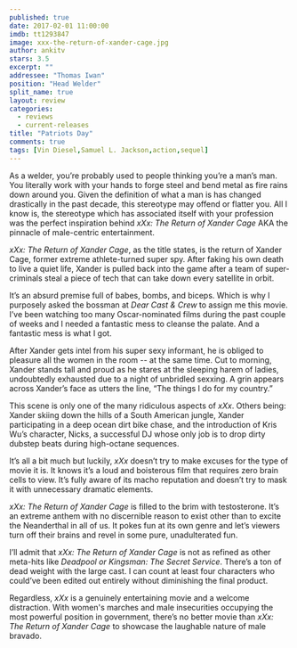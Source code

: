 ```yaml
---
published: true
date: 2017-02-01 11:00:00
imdb: tt1293847
image: xxx-the-return-of-xander-cage.jpg
author: ankitv
stars: 3.5
excerpt: ""
addressee: "Thomas Iwan"
position: "Head Welder"
split_name: true
layout: review
categories: 
  - reviews
  - current-releases
title: "Patriots Day"
comments: true
tags: [Vin Diesel,Samuel L. Jackson,action,sequel]
---
```

As a welder, you’re probably used to people thinking you’re a man’s man. You literally work with your hands to forge steel and bend metal as fire rains down around you. Given the definition of what a man is has changed drastically in the past decade, this stereotype may offend or flatter you. All I know is, the stereotype which has associated itself with your profession was the perfect inspiration behind _xXx: The Return of Xander Cage_ AKA the pinnacle of male-centric entertainment.

_xXx: The Return of Xander Cage_, as the title states, is the return of Xander Cage, former extreme athlete-turned super spy. After faking his own death to live a quiet life, Xander is pulled back into the game after a team of super-criminals steal a piece of tech that can take down every satellite in orbit.

It’s an absurd premise full of babes, bombs, and biceps. Which is why I purposely asked the bossman at _Dear Cast & Crew_ to assign me this movie. I’ve been watching too many Oscar-nominated films during the past couple of weeks and I needed a fantastic mess to cleanse the palate. And a fantastic mess is what I got. 

After Xander gets intel from his super sexy informant, he is obliged to pleasure all the women in the room -- at the same time. Cut to morning, Xander stands tall and proud as he stares at the sleeping harem of ladies, undoubtedly exhausted due to a night of unbridled sexxing. A grin appears across Xander’s face as utters the line, “The things I do for my country.”

This scene is only one of the many ridiculous aspects of _xXx_. Others being: Xander skiing down the hills of a South American jungle, Xander participating in a deep ocean dirt bike chase, and the introduction of Kris Wu’s character, Nicks, a successful DJ whose only job is to drop dirty dubstep beats during high-octane sequences. 

It’s all a bit much but luckily, _xXx_  doesn’t try to make excuses for the type of movie it is. It knows it’s a loud and boisterous film that requires zero brain cells to view. It’s fully aware of its macho reputation and doesn’t try to mask it with unnecessary dramatic elements. 

_xXx: The Return of Xander Cage_ is filled to the brim with testosterone. It’s an extreme anthem with no discernible reason to exist other than to excite the Neanderthal in all of us. It pokes fun at its own genre and let’s viewers turn off their brains and revel in some pure, unadulterated fun. 

I’ll admit that _xXx: The Return of Xander Cage_ is not as refined as other meta-hits like _Deadpool or Kingsman: The Secret Service_. There’s a ton of dead weight with the large cast. I can count at least four characters who could’ve been edited out entirely without diminishing the final product.

Regardless, _xXx_ is a genuinely entertaining movie and a welcome distraction. With women's marches and male insecurities occupying the most powerful position in government, there’s no better movie than _xXx: The Return of Xander Cage_ to showcase the laughable nature of male bravado.